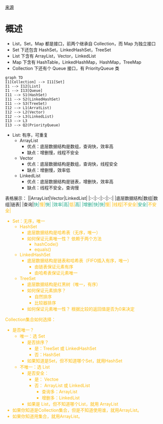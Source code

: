 [来源](https://blog.csdn.net/zhangqunshuai/article/details/80660974)
# 概述

- List，Set，Map 都是接口，前两个继承自 Collection，而 Map 为独立接口
- Set 下还包含 HashSet，LinkedHashSet，TreeSet
- List 下含有 ArrayList，Vector，LinkedList
- Map 下含有 HashTable，LinkedHashMap，HashMap，TreeMap
- Collection 下还有个 Queue 接口，有 PriorityQueue 类

```mermaid
graph TD
I1[Collection] --> I11[Set]
I1 --> I12[List]
I1 --> I13[Queue]
I11 --> S1(HashSet)
I11 --> S2(LinkedHashSet)
I11 --> S3(TreeSet)
I12 --> L1(ArratList)
I12 --> L2(Vector)
I12 --> L3(LinkedList)
I13 --> L3
I13 --> Q2(PriorityQueue)
```

- List: 有序，可重复
  - ArrayList
    - 优点：底层数据结构是数组，查询快，效率高
    - 缺点：增删慢，线程不安全
  - Vector
    - 优点：底层数据结构是数组，查询快，线程安全
    - 缺点：增删慢，效率低
  - LinkedList
    - 优点：底层数据结构是链表，增删快，效率高
    - 缺点：线程不安全，查询慢

表格展示：
||ArrayList|Vector|LinkedList|
|:-:|:-:|:-:|:-:|
|底层数据结构|数组|数组|链表|
|查询|<font color=#1ba784>快|<font color=#feba07>慢|<font color=#1ba784>快|
|效率|<font color=#1ba784>高|<font color=#feba07>低|<font color=#1ba784>高|
|增删|<font color=#1ba784>快|<font color=#1ba784>快|<font color=#feba07>慢|
|线程|<font color=#feba07>不安全|<font color=#1ba784>安全|<font color=#feba07>不安全|

- Set：无序，唯一
  - HashSet
    - 底层数据结构是哈希表（无序，唯一）
    - 如何保证元素唯一性？ 依赖于两个方法
      - hashCode()
      - equals()
  - LinkedHashSet
    - 底层数据结构是链表和哈希表（FIFO插入有序，唯一）
      - 由链表保证元素有序
      - 由哈希表保证元素唯一
  - TreeSet
    - 底层数据结构是红黑树（唯一，有序）
    - 如何保证元素排序？
      - 自然排序
      - 比较器排序
    - 如何保证元素唯一性？
        根据比较的返回值是否为0来决定

Collection集合如何选择：
- 是否唯一？
  - 唯一：选 Set
    - 是否排序？
      - 是：TreeSet 或 LinkedHashSet
      - 否：HashSet
    - 如果知道是Set，但不知道哪个Set，就用HashSet
  - 不唯一：选 List
    - 是否安全：
      - 是： Vectoe
      - 否： ArrayList 或 LinkedList
        - 查询多：ArrayList
        - 增删多：LinkedList
    - 如果是 List，但不知道哪个List，就用 ArrayList
- 如果你知道是Collection集合，但是不知道使用谁，就用ArrayList。
- 如果你知道用集合，就用ArrayList。
